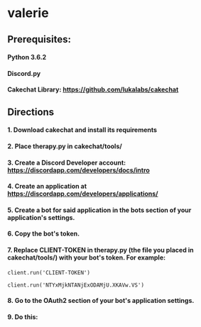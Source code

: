 # valerie

## Prerequisites:

#### Python 3.6.2
#### Discord.py
#### Cakechat Library: https://github.com/lukalabs/cakechat

## Directions

#### 1. Download cakechat and install its requirements
#### 2. Place therapy.py in cakechat/tools/
#### 3. Create a Discord Developer account: https://discordapp.com/developers/docs/intro
#### 4. Create an application at https://discordapp.com/developers/applications/
#### 5. Create a bot for said application in the bots section of your application's settings.
#### 6. Copy the bot's token.
#### 7. Replace CLIENT-TOKEN in therapy.py (the file you placed in cakechat/tools/) with your bot's token. For example:
  ```
  client.run('CLIENT-TOKEN')
  ```

  ```
  client.run('NTYxMjkNTANjExODAMjU.XKAVw.VS')
  ```
  
#### 8. Go to the OAuth2 section of your bot's application settings.
#### 9. Do this:

  
  
       



